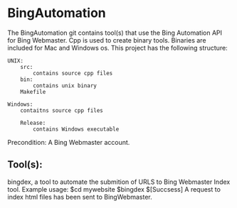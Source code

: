 BingAutomation
==============

The BingAutomation git contains tool(s) that use the Bing Automation API for Bing Webmaster. 
Cpp is used to create binary tools. Binaries are included for Mac and Windows os.
This project has the following structure:

	UNIX:
		src:
			contains source cpp files
		bin:
			contains unix binary
		Makefile
		
	Windows:
		contaitns source cpp files
		
		Release:
			contains Windows executable

Precondition: A Bing Webmaster account.

Tool(s):
--------
bingdex, a tool to automate the submition of URLS to Bing Webmaster Index tool. 
Example usage: 
	$cd mywebsite
	$bingdex
	$[Succsess] A request to index html files has been sent to BingWebmaster.


